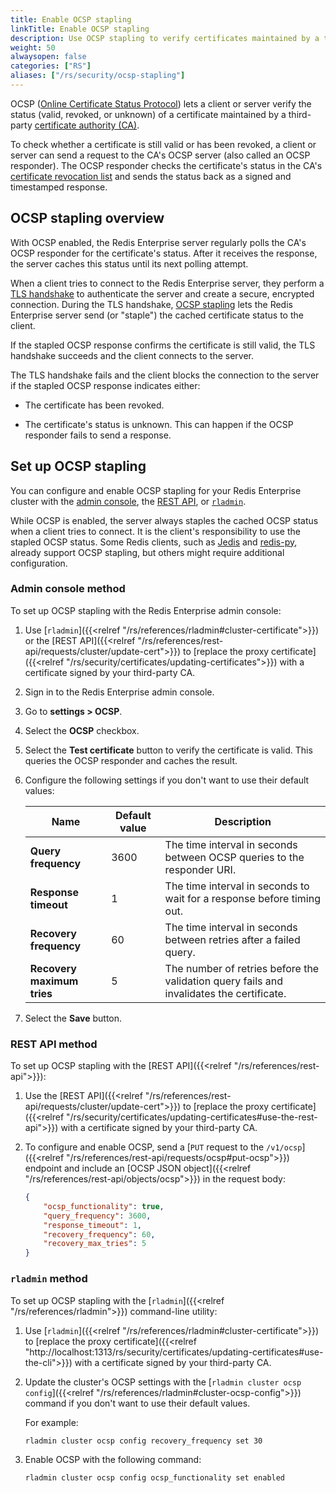 ```yaml
---
title: Enable OCSP stapling
linkTitle: Enable OCSP stapling
description: Use OCSP stapling to verify certificates maintained by a third-party CA and authenticate connection attempts between clients and servers.
weight: 50
alwaysopen: false
categories: ["RS"]
aliases: ["/rs/security/ocsp-stapling"]
---
```


OCSP ([Online Certificate Status Protocol](https://en.wikipedia.org/wiki/Online_Certificate_Status_Protocol)) lets a client or server verify the status (valid, revoked, or unknown) of a certificate maintained by a third-party [certificate authority (CA)](https://en.wikipedia.org/wiki/Certificate_authority).

To check whether a certificate is still valid or has been revoked, a client or server can send a request to the CA's OCSP server (also called an OCSP responder). The OCSP responder checks the certificate's status in the CA's [certificate revocation list](https://en.wikipedia.org/wiki/Certificate_revocation_list) and sends the status back as a signed and timestamped response.

## OCSP stapling overview

 With OCSP enabled, the Redis Enterprise server regularly polls the CA's OCSP responder for the certificate's status. After it receives the response, the server caches this status until its next polling attempt.

 When a client tries to connect to the Redis Enterprise server, they perform a [TLS handshake](https://en.wikipedia.org/wiki/Transport_Layer_Security#TLS_handshake) to authenticate the server and create a secure, encrypted connection. During the TLS handshake, [OCSP stapling](https://en.wikipedia.org/wiki/OCSP_stapling) lets the Redis Enterprise server send (or "staple") the cached certificate status to the client.

If the stapled OCSP response confirms the certificate is still valid, the TLS handshake succeeds and the client connects to the server.

The TLS handshake fails and the client blocks the connection to the server if the stapled OCSP response indicates either:

- The certificate has been revoked.

- The certificate's status is unknown. This can happen if the OCSP responder fails to send a response.

## Set up OCSP stapling

You can configure and enable OCSP stapling for your Redis Enterprise cluster with the [admin console](#admin-console-method), the [REST API](#rest-api-method), or [`rladmin`](#rladmin-method).

While OCSP is enabled, the server always staples the cached OCSP status when a client tries to connect. It is the client's responsibility to use the stapled OCSP status. Some Redis clients, such as [Jedis](https://github.com/redis/jedis) and [redis-py](https://github.com/redis/redis-py), already support OCSP stapling, but others might require additional configuration.

### Admin console method

To set up OCSP stapling with the Redis Enterprise admin console:

1. Use [`rladmin`]({{<relref "/rs/references/rladmin#cluster-certificate">}}) or the [REST API]({{<relref "/rs/references/rest-api/requests/cluster/update-cert">}}) to [replace the proxy certificate]({{<relref "/rs/security/certificates/updating-certificates">}}) with a certificate signed by your third-party CA.

1. Sign in to the Redis Enterprise admin console.

1. Go to **settings > OCSP**.

1. Select the **OCSP** checkbox.

1. Select the **Test certificate** button to verify the certificate is valid. This queries the OCSP responder and caches the result.

1. Configure the following settings if you don't want to use their default values:

    | Name | Default value | Description |
    |------|---------------|-------------|
    | **Query frequency** | 3600 | The time interval in seconds between OCSP queries to the responder URI. |
    | **Response timeout** | 1 | The time interval in seconds to wait for a response before timing out. |
    | **Recovery frequency** | 60 | The time interval in seconds between retries after a failed query. |
    | **Recovery maximum tries** | 5 | The number of retries before the validation query fails and invalidates the certificate. |

1. Select the **Save** button.

### REST API method

To set up OCSP stapling with the [REST API]({{<relref "/rs/references/rest-api">}}):

1. Use the [REST API]({{<relref "/rs/references/rest-api/requests/cluster/update-cert">}}) to [replace the proxy certificate]({{<relref "/rs/security/certificates/updating-certificates#use-the-rest-api">}}) with a certificate signed by your third-party CA.

1. To configure and enable OCSP, send a [`PUT` request to the `/v1/ocsp`]({{<relref "/rs/references/rest-api/requests/ocsp#put-ocsp">}}) endpoint and include an [OCSP JSON object]({{<relref "/rs/references/rest-api/objects/ocsp">}}) in the request body:

    ```json
    {
        "ocsp_functionality": true,
        "query_frequency": 3600,
        "response_timeout": 1,
        "recovery_frequency": 60,
        "recovery_max_tries": 5
    }
    ```

### `rladmin` method

To set up OCSP stapling with the [`rladmin`]({{<relref "/rs/references/rladmin">}}) command-line utility:

1. Use [`rladmin`]({{<relref "/rs/references/rladmin#cluster-certificate">}}) to [replace the proxy certificate]({{<relref "http://localhost:1313/rs/security/certificates/updating-certificates#use-the-cli">}}) with a certificate signed by your third-party CA.

1. Update the cluster's OCSP settings with the [`rladmin cluster ocsp config`]({{<relref "/rs/references/rladmin#cluster-ocsp-config">}}) command if you don't want to use their default values.

    For example: 

    ```sh
    rladmin cluster ocsp config recovery_frequency set 30
    ```

1. Enable OCSP with the following command:

    ```sh
    rladmin cluster ocsp config ocsp_functionality set enabled
    ```
